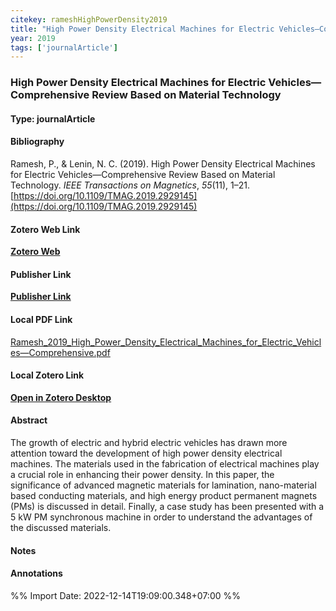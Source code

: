 ```yaml
---
citekey: rameshHighPowerDensity2019  
title: "High Power Density Electrical Machines for Electric Vehicles—Comprehensive Review Based on Material Technology"
year: 2019
tags: ['journalArticle']
---
```


### High Power Density Electrical Machines for Electric Vehicles—Comprehensive Review Based on Material Technology  

#### Type: journalArticle

#### Bibliography
  
Ramesh, P., & Lenin, N. C. (2019). High Power Density Electrical Machines for Electric Vehicles—Comprehensive Review Based on Material Technology. _IEEE Transactions on Magnetics_, _55_(11), 1–21. [https://doi.org/10.1109/TMAG.2019.2929145](https://doi.org/10.1109/TMAG.2019.2929145)  
  

#### Zotero Web Link
[**Zotero Web**](http://zotero.org/users/242940/items/QUUQ7859)  

#### Publisher Link
[**Publisher Link**]()  

#### Local PDF Link
[Ramesh_2019_High_Power_Density_Electrical_Machines_for_Electric_Vehicles—Comprehensive.pdf](file:///C:/Users/User/Zotero/storage/ECZLGANK/Ramesh_2019_High_Power_Density_Electrical_Machines_for_Electric_Vehicles—Comprehensive.pdf)  

#### Local Zotero Link
[**Open in Zotero Desktop**](zotero://select/library/items/QUUQ7859)  

#### Abstract

The growth of electric and hybrid electric vehicles has drawn more attention toward the development of high power density electrical machines. The materials used in the fabrication of electrical machines play a crucial role in enhancing their power density. In this paper, the significance of advanced magnetic materials for lamination, nano-material based conducting materials, and high energy product permanent magnets (PMs) is discussed in detail. Finally, a case study has been presented with a 5 kW PM synchronous machine in order to understand the advantages of the discussed materials.


#### Notes


#### Annotations


%% Import Date: 2022-12-14T19:09:00.348+07:00 %%
